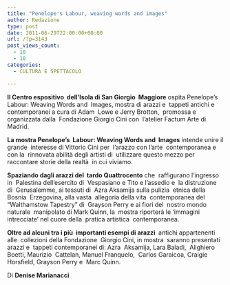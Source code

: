 ```yaml
---
title: "Penelope's Labour, weaving words and images"
author: Redazione
type: post
date: 2011-06-29T22:00:00+00:00
url: /?p=3143
post_views_count:
  - 10
  - 10
categories:
  - CULTURA E SPETTACOLO

---
```

**Il Centro espositivo&nbsp; dell&rsquo;Isola di San Giorgio&nbsp; Maggiore** ospita Penelope&rsquo;s&nbsp; Labour: Weaving Words and&nbsp; Images, mostra di arazzi e&nbsp; tappeti antichi e&nbsp; contemporanei a cura di Adam&nbsp; Lowe e Jerry Brotton,&nbsp; promossa e organizzata dalla&nbsp; Fondazione Giorgio Cini con&nbsp; l&rsquo;atelier Factum Arte di&nbsp; Madrid. 

**La mostra Penelope&rsquo;s&nbsp; Labour: Weaving Words and&nbsp; Images** intende unire il grande&nbsp; interesse di Vittorio Cini per&nbsp; l&rsquo;arazzo con l&rsquo;arte&nbsp; contemporanea e con la&nbsp; rinnovata abilit&agrave; degli artisti di&nbsp; utilizzare questo mezzo per&nbsp; raccontare storie della realt&agrave;&nbsp; in cui viviamo.&nbsp; 

**Spaziando dagli arazzi del&nbsp; tardo Quattrocento** che&nbsp; raffigurano l&#8217;ingresso in&nbsp; Palestina dell&#8217;esercito di&nbsp; Vespasiano e Tito e l&rsquo;assedio e&nbsp; la distruzione di&nbsp; Gerusalemme, ai tessuti di&nbsp; Azra Aksamija sulla pulizia&nbsp; etnica della Bosnia&nbsp; Erzegovina, alla vasta&nbsp; allegoria della vita&nbsp; contemporanea del&nbsp; &ldquo;Walthamstow Tapestry&rdquo; di&nbsp; Grayson Perry e ai fiori del&nbsp; nostro mondo naturale&nbsp; manipolato di Mark Quinn, la&nbsp; mostra riporter&agrave; le &lsquo;immagini&nbsp; intrecciate&rsquo; nel cuore della&nbsp; pratica artistica&nbsp; contemporanea. 

**Oltre ad alcuni tra i pi&ugrave;&nbsp; importanti esempi di arazzi&nbsp;** antichi appartenenti alle&nbsp; collezioni della Fondazione&nbsp; Giorgio Cini, in mostra&nbsp; saranno presentati arazzi e&nbsp; tappeti contemporanei di: Azra&nbsp; Aksamija, Lara Baladi,&nbsp; Alighiero Boetti, Maurizio&nbsp; Cattelan, Manuel Franquelo,&nbsp; Carlos Garaicoa, Craigie&nbsp; Horsfield, Grayson Perry e&nbsp; Marc Quinn.&nbsp;&nbsp; 

Di **Denise Marianacci**  
&nbsp;